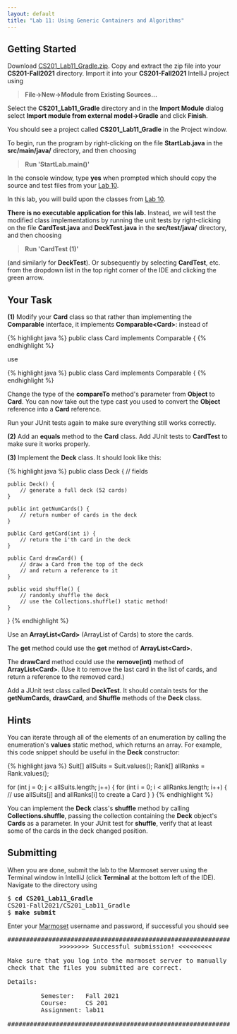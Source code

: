 ```yaml
---
layout: default
title: "Lab 11: Using Generic Containers and Algorithms"
---
```


## Getting Started

Download [CS201\_Lab11\_Gradle.zip](CS201_Lab11_Gradle.zip). Copy and extract the zip file into your **CS201-Fall2021** directory. Import it into your **CS201-Fall2021** IntelliJ project using

> **File&rarr;New&rarr;Module from Existing Sources...**

Select the **CS201\_Lab11\_Gradle** directory and in the **Import Module** dialog select **Import module from external model&rarr;Gradle** and click **Finish**.

You should see a project called **CS201\_Lab11\_Gradle** in the Project window.

To begin, run the program by right-clicking on the file **StartLab.java** in the **src/main/java/** directory, and then choosing

> **Run 'StartLab.main()'**

In the console window, type **yes** when prompted which should copy the source and test files from your [Lab 10](lab10.html).

In this lab, you will build upon the classes from [Lab 10](lab10.html).

**There is no executable application for this lab.** Instead, we will test the modified class implementations by running the unit tests by right-clicking on the file **CardTest.java** and **DeckTest.java** in the **src/test/java/** directory, and then choosing

> **Run 'CardTest (1)'**

(and similarly for **DeckTest**). Or subsequently by selecting **CardTest**, etc. from the dropdown list in the top right corner of the IDE and clicking the green arrow.

## Your Task

**(1)** Modify your **Card** class so that rather than implementing the **Comparable** interface, it implements **Comparable\<Card\>**: instead of

{% highlight java %}
public class Card implements Comparable {
{% endhighlight %}

use

{% highlight java %}
public class Card implements Comparable<Card> {
{% endhighlight %}

Change the type of the **compareTo** method's parameter from **Object** to **Card**. You can now take out the type cast you used to convert the **Object** reference into a **Card** reference.

Run your JUnit tests again to make sure everything still works correctly.

**(2)** Add an **equals** method to the **Card** class. Add JUnit tests to **CardTest** to make sure it works properly.

**(3)** Implement the **Deck** class. It should look like this:

{% highlight java %}
public class Deck {
    // fields

    public Deck() {
        // generate a full deck (52 cards)
    }

    public int getNumCards() {
        // return number of cards in the deck
    }

    public Card getCard(int i) {
        // return the i'th card in the deck
    }

    public Card drawCard() {
        // draw a Card from the top of the deck
        // and return a reference to it
    }

    public void shuffle() {
        // randomly shuffle the deck
        // use the Collections.shuffle() static method!
    }
}
{% endhighlight %}

Use an **ArrayList\<Card\>** (ArrayList of Cards) to store the cards.

The **get** method could use the **get** method of **ArrayList\<Card\>**.

The **drawCard** method could use the **remove(int)** method of **ArrayList\<Card\>**. (Use it to remove the last card in the list of cards, and return a reference to the removed card.)

Add a JUnit test class called **DeckTest**. It should contain tests for the **getNumCards**, **drawCard**, and **Shuffle** methods of the **Deck** class.

## Hints

You can iterate through all of the elements of an enumeration by calling the enumeration's **values** static method, which returns an array. For example, this code snippet should be useful in the **Deck** constructor:

{% highlight java %}
Suit[] allSuits = Suit.values();
Rank[] allRanks = Rank.values();

for (int j = 0; j < allSuits.length; j++) {
    for (int i = 0; i < allRanks.length; i++) {
        // use allSuits[j] and allRanks[i] to create a Card
    }
}
{% endhighlight %}

You can implement the **Deck** class's **shuffle** method by calling **Collections.shuffle**, passing the collection containing the **Deck** object's **Cards** as a parameter. In your JUnit test for **shuffle**, verify that at least some of the cards in the deck changed position.

## Submitting

When you are done, submit the lab to the Marmoset server using the Terminal window in IntelliJ (click **Terminal** at the bottom left of the IDE). Navigate to the directory using

<pre>
$ <b>cd CS201_Lab11_Gradle</b>
CS201-Fall2021/CS201_Lab11_Gradle
$ <b>make submit</b>
</pre>

Enter your [Marmoset](https://cs.ycp.edu/marmoset) username and password, if successful you should see

<pre>
######################################################################
              >>>>>>>> Successful submission! <<<<<<<<<

Make sure that you log into the marmoset server to manually
check that the files you submitted are correct.

Details:

         Semester:   Fall 2021
         Course:     CS 201
         Assignment: lab11

######################################################################
</pre>
